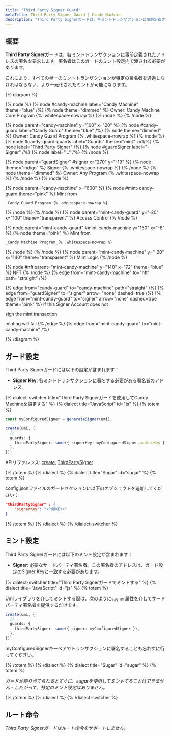 ```yaml
---
title: "Third Party Signer Guard"
metaTitle: Third Party Signer Guard | Candy Machine
description: "Third Party Signerガードは、各ミントトランザクションに事前定義されたアドレスの署名を要求します。"
---
```


## 概要

**Third Party Signer**ガードは、各ミントトランザクションに事前定義されたアドレスの署名を要求します。署名者はこのガードのミント設定内で渡される必要があります。

これにより、すべての単一のミントトランザクションが特定の署名者を通過しなければならない、より一元化されたミントが可能になります。

{% diagram  %}

{% node %}
{% node #candy-machine label="Candy Machine" theme="blue" /%}
{% node theme="dimmed" %}
Owner: Candy Machine Core Program {% .whitespace-nowrap %}
{% /node %}
{% /node %}

{% node parent="candy-machine" y="100" x="20" %}
{% node #candy-guard label="Candy Guard" theme="blue" /%}
{% node theme="dimmed" %}
Owner: Candy Guard Program {% .whitespace-nowrap %}
{% /node %}
{% node #candy-guard-guards label="Guards" theme="mint" z=1/%}
{% node label="Third Party Signer" /%}
{% node #guardSigner label="- Signer" /%}
{% node label="..." /%}
{% /node %}

{% node parent="guardSigner" #signer x="270" y="-19" %}
{% node  theme="indigo" %}
Signer {% .whitespace-nowrap %}
{% /node %}
{% node theme="dimmed" %}
Owner: Any Program {% .whitespace-nowrap %}
{% /node %}
{% /node %}

{% node parent="candy-machine" x="600" %}
  {% node #mint-candy-guard theme="pink" %}
    Mint from

    _Candy Guard Program_{% .whitespace-nowrap %}
  {% /node %}
{% /node %}
{% node parent="mint-candy-guard" y="-20" x="100" theme="transparent" %}
  Access Control
{% /node %}

{% node parent="mint-candy-guard" #mint-candy-machine y="150" x="-8" %}
  {% node theme="pink" %}
    Mint from 
    
    _Candy Machine Program_{% .whitespace-nowrap %}
  {% /node %}
{% /node %}
{% node parent="mint-candy-machine" y="-20" x="140" theme="transparent" %}
  Mint Logic
{% /node %}

{% node #nft parent="mint-candy-machine" y="140" x="72" theme="blue" %}
  NFT
{% /node %}
{% edge from="mint-candy-machine" to="nft" path="straight" /%}

{% edge from="candy-guard" to="candy-machine" path="straight" /%}
{% edge from="guardSigner" to="signer" arrow="none" dashed=true /%}
{% edge from="mint-candy-guard" to="signer" arrow="none" dashed=true  theme="pink" %}
If this Signer Account does not

sign the mint transaction

minting will fail
{% /edge %}
{% edge from="mint-candy-guard" to="mint-candy-machine" /%}

{% /diagram %}
## ガード設定

Third Party Signerガードには以下の設定が含まれます：

- **Signer Key**: 各ミントトランザクションに署名する必要がある署名者のアドレス。

{% dialect-switcher title="Third Party Signerガードを使用してCandy Machineを設定する" %}
{% dialect title="JavaScript" id="js" %}
{% totem %}

```ts
const myConfiguredSigner = generateSigner(umi);

create(umi, {
  // ...
  guards: {
    thirdPartySigner: some({ signerKey: myConfiguredSigner.publicKey }),
  },
});
```

APIリファレンス: [create](https://mpl-candy-machine.typedoc.metaplex.com/functions/create.html), [ThirdPartySigner](https://mpl-candy-machine.typedoc.metaplex.com/types/ThirdPartySigner.html)

{% /totem %}
{% /dialect %}
{% dialect title="Sugar" id="sugar" %}
{% totem %}

config.jsonファイルのガードセクションに以下のオブジェクトを追加してください：

```json
"thirdPartySigner" : {
    "signerKey": "<PUBKEY>"
}
```

{% /totem %}
{% /dialect %}
{% /dialect-switcher %}

## ミント設定

Third Party Signerガードには以下のミント設定が含まれます：

- **Signer**: 必要なサードパーティ署名者。この署名者のアドレスは、ガード設定のSigner Keyと一致する必要があります。

{% dialect-switcher title="Third Party Signerガードでミントする" %}
{% dialect title="JavaScript" id="js" %}
{% totem %}

Umiライブラリを介してミントする際は、次のように`signer`属性を介してサードパーティ署名者を提供するだけです。

```ts
create(umi, {
  // ...
  guards: {
    thirdPartySigner: some({ signer: myConfiguredSigner }),
  },
});
```

myConfiguredSignerキーペアでトランザクションに署名することも忘れずに行ってください。

{% /totem %}
{% /dialect %}
{% dialect title="Sugar" id="sugar" %}
{% totem %}

_ガードが割り当てられるとすぐに、sugarを使用してミントすることはできません - したがって、特定のミント設定はありません。_

{% /totem %}
{% /dialect %}
{% /dialect-switcher %}

## ルート命令

_Third Party Signerガードはルート命令をサポートしません。_
